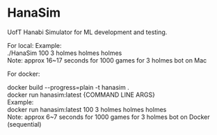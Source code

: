 # HanaSim
UofT Hanabi Simulator for ML development and testing.


For local:
Example: <br />
    ./HanaSim  100 3 holmes holmes holmes <br />
Note: approx 16~17 seconds for 1000 games for 3 holmes bot on Mac


For docker:

docker build --progress=plain -t hanasim . <br />
docker run hanasim:latest {COMMAND LINE ARGS} <br />
Example: <br />
    docker run hanasim:latest 100 3 holmes holmes holmes <br />
Note: approx 6~7 seconds for 1000 games for 3 holmes bot on Docker (sequential)


